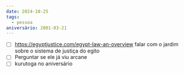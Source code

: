 ```yaml
---
date: 2024-10-25
tags:
  - pessoa
aniversário: 2001-03-21
---
```


- [ ] https://egyptjustice.com/egypt-law-an-overview falar com o jardim sobre o sistema de justiça do egito
- [ ] Perguntar se ele já viu arcane
- [ ] kurutoga no aniversário